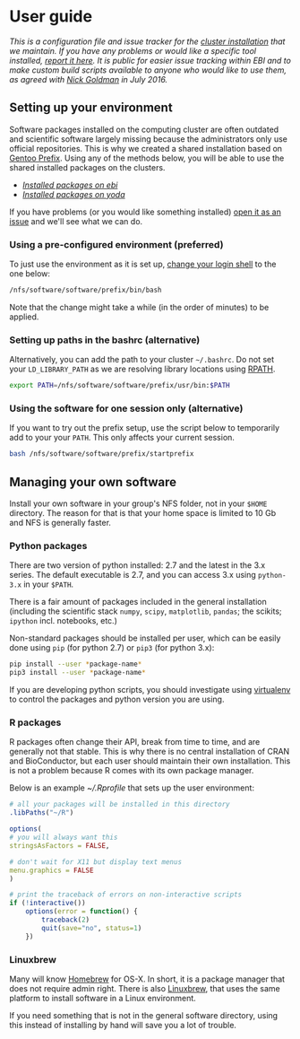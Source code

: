 User guide
==========

*This is a configuration file and issue tracker for the [cluster
installation](https://github.com/EBI-predocs/research-software/blob/ebi/var/lib/portage/world) that we maintain. If you have any problems
or would like a specific tool installed, [report it here](https://github.com/EBI-predocs/research-software/issues/new). It is
public for easier issue tracking within EBI and to make custom build scripts
available to anyone who would like to use them, as agreed with [Nick
Goldman](http://www.ebi.ac.uk/about/people/nick-goldman) in July 2016.*

Setting up your environment
---------------------------

Software packages installed on the computing cluster are often outdated and
scientific software largely missing because the administrators only use
official repositories. This is why we created a shared installation based on
[Gentoo Prefix](https://wiki.gentoo.org/wiki/Project:Prefix).  Using any of the
methods below, you will be able to use the shared installed packages on the
clusters.

* [*Installed packages on ebi*](https://github.com/EBI-predocs/research-software/blob/ebi/var/lib/portage/world)
* [*Installed packages on yoda*](https://github.com/EBI-predocs/research-software/blob/yoda/var/lib/portage/world)

If you have problems (or you would like something installed) [open it as an
issue](https://github.com/EBI-predocs/research-software/issues/new) and we'll see what we can do.

### Using a pre-configured environment (preferred)

To just use the environment as it is set up, [change your
login shell](https://www.ebi.ac.uk/systems-srv/mp/login)
to the one below:

```bash
/nfs/software/software/prefix/bin/bash
```

Note that the change might take a while (in the order of minutes) to be applied.

### Setting up paths in the bashrc (alternative)

Alternatively, you can add the path to your cluster `~/.bashrc`. Do not set
your `LD_LIBRARY_PATH` as we are resolving library locations using
[RPATH](https://en.wikipedia.org/wiki/Rpath).

```bash
export PATH=/nfs/software/software/prefix/usr/bin:$PATH
```

### Using the software for one session only (alternative)

If you want to try out the prefix setup, use the script below to temporarily
add to your your `PATH`. This only affects your current session.

```bash
bash /nfs/software/software/prefix/startprefix
```

Managing your own software
--------------------------

Install your own software in your group's NFS folder, not in
your `$HOME` directory.  The reason for that is that your home space is limited
to 10 Gb and NFS is generally faster.

### Python packages

There are two version of python installed: 2.7 and the latest in the 3.x
series. The default executable is 2.7, and you can access 3.x using
`python-3.x` in your `$PATH`.

There is a fair amount of packages included in the general installation
(including the scientific stack `numpy`, `scipy`, `matplotlib`, `pandas`; the
scikits; `ipython` incl. notebooks, etc.)

Non-standard packages should be installed per user, which can be easily done
using `pip` (for python 2.7) or `pip3` (for python 3.x):

```bash
pip install --user *package-name*
pip3 install --user *package-name*
```

If you are developing python scripts, you should investigate using
[virtualenv](https://virtualenv.pypa.io/en/stable/) to control the packages and
python version you are using.

### R packages

R packages often change their API, break from time to time, and are generally
not that stable. This is why there is no central installation of CRAN and
BioConductor, but each user should maintain their own installation. This is not
a problem because R comes with its own package manager.

Below is an example *~/.Rprofile* that sets up the user environment:

```r
# all your packages will be installed in this directory
.libPaths("~/R")

options(
# you will always want this
stringsAsFactors = FALSE,

# don't wait for X11 but display text menus
menu.graphics = FALSE
)

# print the traceback of errors on non-interactive scripts
if (!interactive())
    options(error = function() {
        traceback(2)
        quit(save="no", status=1)
    })
```

### Linuxbrew

Many will know [Homebrew](http://brew.sh/) for OS-X. In short, it is a package
manager that does not require admin right. There is also
[Linuxbrew](http://linuxbrew.sh), that uses the same platform to install
software in a Linux environment.

If you need something that is not in the general software directory, using this
instead of installing by hand will save you a lot of trouble.
